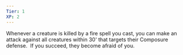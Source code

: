 ```yaml
---
Tier: 1
XP: 2
---
```


Whenever a creature is killed by a fire spell you cast, you can make an attack against all creatures within 30' that targets their Composure defense.  If you succeed, they become afraid of you.